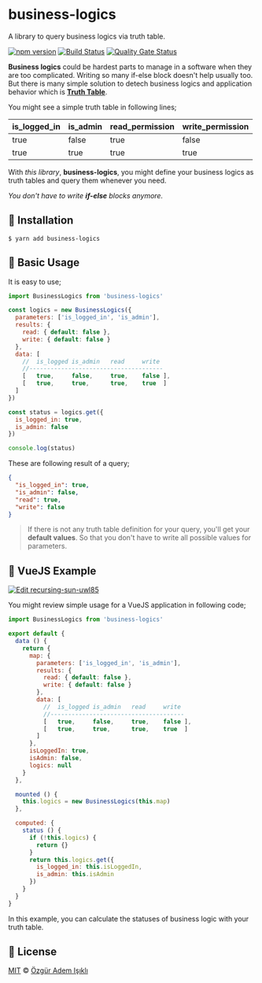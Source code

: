 # business-logics

A library to query business logics via truth table.

[![npm version](https://badge.fury.io/js/business-logics.svg)](https://badge.fury.io/js/business-logics)
[![Build Status](https://travis-ci.org/ozziest/business-logics.svg?branch=master)](https://travis-ci.org/ozziest/business-logics)
[![Quality Gate Status](https://sonarcloud.io/api/project_badges/measure?project=ozziest_business-logics&metric=alert_status)](https://sonarcloud.io/dashboard?id=ozziest_business-logics)

**Business logics** could be hardest parts to manage in a software when they are too complicated. Writing so many if-else block doesn't help usually too. But there is many simple solution to detech business logics and application behavior which is [**Truth Table**](https://en.wikipedia.org/wiki/Truth_table).

You might see a simple truth table in following lines;

| is_logged_in  |  is_admin   | read_permission   | write_permission  |
|---------------|-------------|-------------------|-------------------|
| true          | false       | true              | false             |
| true          | true        | true              | true              |

With *this library*, **business-logics**, you might define your business logics as truth tables and query them whenever you need.

*You don't have to write **if-else** blocks anymore.*

## 🔧 Installation

```
$ yarn add business-logics
```

## 📖 Basic Usage

It is easy to use;

```js
import BusinessLogics from 'business-logics'

const logics = new BusinessLogics({
  parameters: ['is_logged_in', 'is_admin'],
  results: {
    read: { default: false },
    write: { default: false }
  },
  data: [
    //  is_logged is_admin   read     write
    //--------------------------------------
    [   true,     false,     true,    false ],
    [   true,     true,      true,    true  ]
  ]
})

const status = logics.get({
  is_logged_in: true,
  is_admin: false
})

console.log(status)
```

These are following result of a query;

```json
{
  "is_logged_in": true,
  "is_admin": false,
  "read": true,
  "write": false
}
```

> If there is not any truth table definition for your query, you'll get your **default values**. So that you don't have to write all possible values for parameters.

## 🚀 VueJS Example

[![Edit recursing-sun-uwl85](https://codesandbox.io/static/img/play-codesandbox.svg)](https://codesandbox.io/s/recursing-sun-uwl85?fontsize=14&hidenavigation=1&theme=dark)

You might review simple usage for a VueJS application in following code;

```js
import BusinessLogics from 'business-logics'

export default {
  data () {
    return {
      map: {
        parameters: ['is_logged_in', 'is_admin'],
        results: {
          read: { default: false },
          write: { default: false }
        },
        data: [
          //  is_logged is_admin   read     write
          //--------------------------------------
          [   true,     false,     true,    false ],
          [   true,     true,      true,    true  ]
        ]
      },
      isLoggedIn: true,
      isAdmin: false,
      logics: null
    }
  },

  mounted () {
    this.logics = new BusinessLogics(this.map)
  },

  computed: {
    status () {
      if (!this.logics) {
        return {}
      }
      return this.logics.get({
        is_logged_in: this.isLoggedIn,
        is_admin: this.isAdmin
      })
    }
  }
}
```

In this example, you can calculate the statuses of business logic with your truth table.

## 🔑 License

[MIT](LICENSE) © [Özgür Adem Işıklı](https://github.com/ozziest)